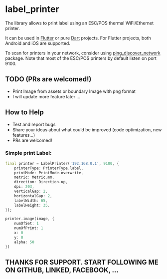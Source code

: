 # label_printer

<!-- [![Pub Version](https://img.shields.io/pub/v/esc_pos_printer)](https://pub.dev/packages/esc_pos_printer) -->

The library allows to print label using an ESC/POS thermal WiFi/Ethernet printer.

It can be used in [Flutter](https://flutter.dev/) or pure [Dart](https://dart.dev/) projects. For Flutter projects, both Android and iOS are supported.

To scan for printers in your network, consider using [ping_discover_network](https://pub.dev/packages/ping_discover_network) package. Note that most of the ESC/POS printers by default listen on port 9100.

## TODO (PRs are welcomed!)

- Print Image from assets or boundary Image with png format
- I will update more feature later ...


## How to Help

- Test and report bugs
- Share your ideas about what could be improved (code optimization, new features...)
- PRs are welcomed!

### Simple print Label:

```dart
final printer = LabelPrinter('192.168.0.1', 9100, {
    printerType: PrinterType.label,
    printMode: PrintMode.overwrite,
    metric: Metric.mm,
    direction: Direction.up,
    dpi: 203,
    verticalGap: 2,
    horizontalGap: 2,
    labelWidth: 65,
    labelHeight: 35,
});

printer.image(image, {
    numOfSet: 1
    numOfPrint: 1
    x: 0
    y: 0
    alpha: 50
})
```
## THANKS FOR SUPPORT. START FOLLOWING ME ON GITHUB, LINKED, FACEBOOK, ...